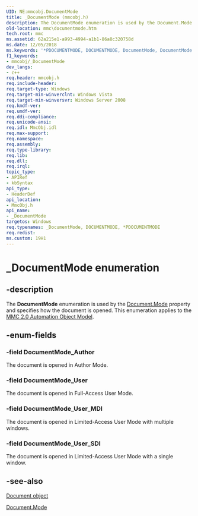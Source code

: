 ```yaml
---
UID: NE:mmcobj.DocumentMode
title: _DocumentMode (mmcobj.h)
description: The DocumentMode enumeration is used by the Document.Mode property and specifies how the document is opened. This enumeration applies to the MMC 2.0 Automation Object Model.
old-location: mmc\documentmode.htm
tech.root: mmc
ms.assetid: 62a215e1-a993-4994-a1b1-86a8c320758d
ms.date: 12/05/2018
ms.keywords: '*PDOCUMENTMODE, DOCUMENTMODE, DocumentMode, DocumentMode enumeration [MMC], DocumentMode_Author, DocumentMode_User, DocumentMode_User_MDI, DocumentMode_User_SDI, PDOCUMENTMODE, PDOCUMENTMODE enumeration pointer [MMC], PPDOCUMENTMODE, PPDOCUMENTMODE enumeration pointer [MMC], _DocumentMode, _DocumentMode enumeration [MMC], _slate_documentmode, mmc.documentmode, mmcobj/DocumentMode, mmcobj/DocumentMode_Author, mmcobj/DocumentMode_User, mmcobj/DocumentMode_User_MDI, mmcobj/DocumentMode_User_SDI, mmcobj/PDOCUMENTMODE, mmcobj/PPDOCUMENTMODE'
f1_keywords:
- mmcobj/_DocumentMode
dev_langs:
- c++
req.header: mmcobj.h
req.include-header: 
req.target-type: Windows
req.target-min-winverclnt: Windows Vista
req.target-min-winversvr: Windows Server 2008
req.kmdf-ver: 
req.umdf-ver: 
req.ddi-compliance: 
req.unicode-ansi: 
req.idl: MmcObj.idl
req.max-support: 
req.namespace: 
req.assembly: 
req.type-library: 
req.lib: 
req.dll: 
req.irql: 
topic_type:
- APIRef
- kbSyntax
api_type:
- HeaderDef
api_location:
- MmcObj.h
api_name:
- _DocumentMode
targetos: Windows
req.typenames: _DocumentMode, DOCUMENTMODE, *PDOCUMENTMODE
req.redist: 
ms.custom: 19H1
---
```


# _DocumentMode enumeration


## -description


The 
<b>DocumentMode</b> enumeration is used by the 
<a href="https://docs.microsoft.com/previous-versions/windows/desktop/mmc/document-mode">Document.Mode</a> property and specifies how the document is opened. This enumeration applies to the 
<a href="https://docs.microsoft.com/previous-versions/windows/desktop/mmc/mmc-2-0-automation-object-model">MMC 2.0 Automation Object Model</a>.


## -enum-fields




### -field DocumentMode_Author

The document is opened in Author Mode.


### -field DocumentMode_User

The document is opened in Full-Access User Mode.


### -field DocumentMode_User_MDI

The document is opened in Limited-Access User Mode with multiple windows.


### -field DocumentMode_User_SDI

The document is opened in Limited-Access User Mode with a single window.


## -see-also




<a href="https://docs.microsoft.com/previous-versions/windows/desktop/mmc/document-object">Document object</a>



<a href="https://docs.microsoft.com/previous-versions/windows/desktop/mmc/document-mode">Document.Mode</a>
 

 

